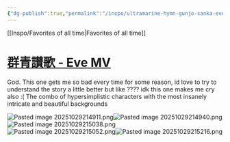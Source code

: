 ```yaml
---
{"dg-publish":true,"permalink":"/inspo/ultramarine-hymn-gunjo-sanka-eve-mv/","tags":["gardenEntry"]}
---
```


[[Inspo/Favorites of all time\|Favorites of all time]]
# [群青讃歌 - Eve MV](https://www.youtube.com/watch?v=sgZjbk9eH6g)

God. This one gets me so bad every time for some reason, id love to try to understand the story a little better but like ???? idk this one makes me cry also :(
The combo of hypersimplistic characters with the most insanely intricate and beautiful backgrounds

![Pasted image 20251029214911.png](/img/user/Untitled/Pasted%20image%2020251029214911.png)![Pasted image 20251029214940.png](/img/user/Untitled/Pasted%20image%2020251029214940.png)![Pasted image 20251029215038.png](/img/user/Untitled/Pasted%20image%2020251029215038.png)![Pasted image 20251029215052.png](/img/user/Untitled/Pasted%20image%2020251029215052.png)![Pasted image 20251029215216.png](/img/user/Untitled/Pasted%20image%2020251029215216.png)